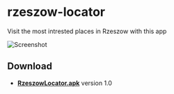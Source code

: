 rzeszow-locator
===============

Visit the most intrested places in Rzeszow with this app

![Screenshot](https://github.com/minor09/rzeszow-locator/raw/master/RzeszowLocator/raw/logo.png)

## Download
 * **[RzeszowLocator.apk](https://github.com/minor09/rzeszow-locator/blob/master/RzeszowLocator/raw/RzeszowLocator.apk)** version 1.0
